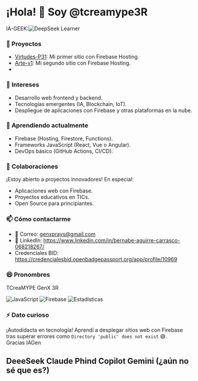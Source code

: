 # ¡Hola! 👋 Soy **@tcreamype3R**  

IA-GEEK:![DeepSeek Learner](https://img.shields.io/badge/DeepSeek%20Progress-TICs%20%26%20Firebase%20Avanzado-blue)

### 🚀 Proyectos  
- [Virtudes-P31](https://virtudessp31.web.app/): Mi primer sitio con Firebase Hosting.  
- [Arte-v1](https://arte-v1.web.app): Mi segundo sitio con Firebase Hosting.
- 
### 👀 **Intereses**  
- Desarrollo web frontend y backend.  
- Tecnologías emergentes (IA, Blockchain, IoT).  
- Despliegue de aplicaciones con Firebase y otras plataformas en la nube.  

### 🌱 **Aprendiendo actualmente**  
- Firebase (Hosting, Firestore, Functions).  
- Frameworks JavaScript (React, Vue o Angular).  
- DevOps básico (GitHub Actions, CI/CD).  

### 💞️ **Colaboraciones**  
¡Estoy abierto a proyectos innovadores! En especial:  
- Aplicaciones web con Firebase.  
- Proyectos educativos en TICs.  
- Open Source para principiantes.  

### 📫 **Cómo contactarme**  
- 📧 Correo: genxprays@gmail.com
- 🔗 LinkedIn: https://www.linkedin.com/in/bernabe-aguirre-carrasco-068218267/
- Credenciales BID: https://credencialesbid.openbadgepassport.org/app/profile/10969

### 😄 **Pronombres**  
TCreaMYPE
GenX
3R

![JavaScript](https://img.shields.io/badge/JavaScript-F7DF1E?style=flat&logo=javascript&logoColor=black)
![Firebase](https://img.shields.io/badge/Firebase-FFCA28?style=flat&logo=firebase&logoColor=black)
![Estadísticas](https://github-readme-stats.vercel.app/api?username=tcreamype3R&show_icons=true&theme=radical)

### ⚡ **Dato curioso**  
¡Autodidacta en tecnología! Aprendí a desplegar sitios web con Firebase tras superar errores como `Directory 'public' does not exist` 😅.  
Gracias IAGen

DeeeSeek
Claude
Phind
Copilot
Gemini (¿aún no sé que es?)
---

<!---
tcreamype3R/tcreamype3R is a ✨ special ✨ repository because its `README.md` (this file) appears on your GitHub profile.
You can click the Preview link to take a look at your changes.
--->
